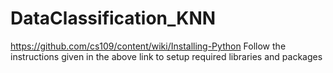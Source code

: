 # DataClassification_KNN
https://github.com/cs109/content/wiki/Installing-Python                                                                       Follow the instructions given in the above link to setup required libraries and packages
